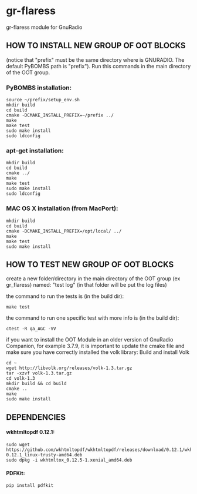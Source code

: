 # gr-flaress
gr-flaress module for GnuRadio

## HOW TO INSTALL NEW GROUP OF OOT BLOCKS
(notice that "prefix" must be the same directory where is GNURADIO. The default PyBOMBS path is "prefix"). Run this commands in the main directory of the OOT group.

### PyBOMBS installation:

    source ~/prefix/setup_env.sh  
    mkdir build  
    cd build  
    cmake -DCMAKE_INSTALL_PREFIX=~/prefix ../  
    make  
    make test  
    sudo make install  
    sudo ldconfig  

### apt-get installation:

    mkdir build   
    cd build  
    cmake ../
    make
    make test  
    sudo make install  
    sudo ldconfig  

### MAC OS X installation (from MacPort):

    mkdir build  
    cd build  
    cmake -DCMAKE_INSTALL_PREFIX=/opt/local/ ../  
    make  
    make test  
    sudo make install  

## HOW TO TEST NEW GROUP OF OOT BLOCKS
create a new folder/directory in the main directory of the OOT group (ex gr_flaress) named: "test log" (in that folder will be put the log files)

the command to run the tests is (in the build dir):

    make test   
    
the command to run one specific test with more info is (in the build dir):

    ctest -R qa_AGC -VV

if you want to install the OOT Module in an older version of GnuRadio Companion, for example 3.7.9, it is important to update the cmake file and make sure you have correctly installed the volk library: Build and install Volk

    cd ~
    wget http://libvolk.org/releases/volk-1.3.tar.gz
    tar -xzvf volk-1.3.tar.gz
    cd volk-1.3
    mkdir build && cd build
    cmake ..
    make
    sudo make install
    
    
## DEPENDENCIES

#### wkhtmltopdf 0.12.1:

    sudo wget https://github.com/wkhtmltopdf/wkhtmltopdf/releases/download/0.12.1/wkhtmltox-0.12.1_linux-trusty-amd64.deb
    sudo dpkg -i wkhtmltox_0.12.5-1.xenial_amd64.deb
#### PDFKit:

    pip install pdfkit
